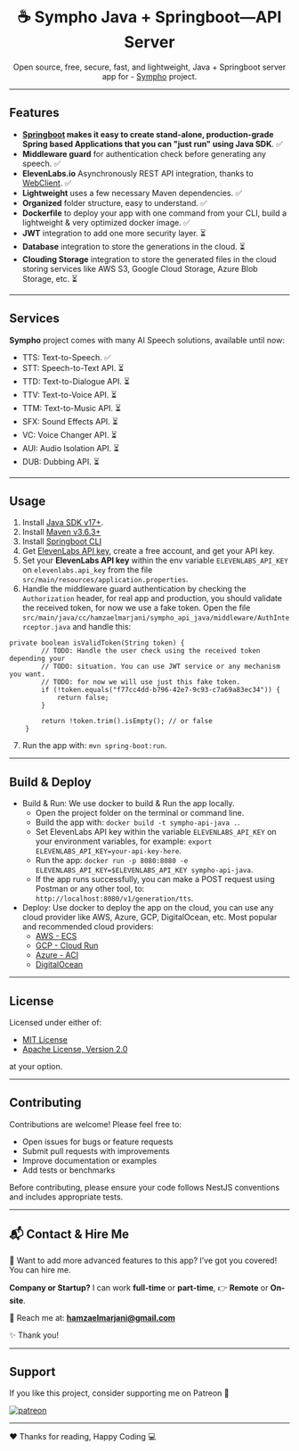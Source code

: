 <div style="text-align: center;">

# ☕ Sympho Java + Springboot—API Server

Open source, free, secure, fast, and lightweight, Java + Springboot server app
for - [Sympho](https://github.com/hamzaelmarjani/sympho) project.

</div>

---

## Features

- **[Springboot](https://spring.io/projects/spring-boot) makes it easy to create stand-alone, production-grade Spring based Applications that you can "just run" using Java SDK**. ✅
- **Middleware guard** for authentication check before generating any speech. ✅
- **ElevenLabs.io** Asynchronously REST API integration, thanks to [WebClient](https://www.baeldung.com/spring-5-webclient). ✅
- **Lightweight** uses a few necessary Maven dependencies. ✅
- **Organized** folder structure, easy to understand. ✅
- **Dockerfile** to deploy your app with one command from your CLI, build a lightweight & very optimized docker image. ✅
- **JWT** integration to add one more security layer. ⏳
- **Database** integration to store the generations in the cloud. ⏳
- **Clouding Storage** integration to store the generated files in the cloud storing services like AWS S3, Google Cloud
  Storage, Azure Blob Storage, etc. ⏳

---

## Services

**Sympho** project comes with many AI Speech solutions, available until now:

- TTS: Text-to-Speech. ✅
- STT: Speech-to-Text API. ⏳
- TTD: Text-to-Dialogue API. ⏳
- TTV: Text-to-Voice API. ⏳
- TTM: Text-to-Music API. ⏳
- SFX: Sound Effects API. ⏳
- VC: Voice Changer API. ⏳
- AUI: Audio Isolation API. ⏳
- DUB: Dubbing API. ⏳

---

## Usage

1. Install [Java SDK v17+](https://www.oracle.com/java/technologies/downloads/).
2. Install [Maven v3.6.3+](https://maven.apache.org/install.html)
3. Install [Springboot CLI](https://docs.spring.io/spring-boot/installing.html#getting-started.installing.cli)
4. Get [ElevenLabs API key](https://elevenlabs.io/app/developers/api-keys), create a free account, and get your API key.
5. Set your **ElevenLabs API key** within the env variable `ELEVENLABS_API_KEY` on `elevenlabs.api_key` from the file `src/main/resources/application.properties`.
6. Handle the middleware guard authentication by checking the `Authorization` header, for real app and production, you should validate the received token, for now we use a fake token. Open the file `src/main/java/cc/hamzaelmarjani/sympho_api_java/middleware/AuthInterceptor.java` and handle this:

```
private boolean isValidToken(String token) {
        // TODO: Handle the user check using the received token depending your
        // TODO: situation. You can use JWT service or any mechanism you want.
        // TODO: for now we will use just this fake token.
        if (!token.equals("f77cc4dd-b796-42e7-9c93-c7a69a83ec34")) {
            return false;
        }

        return !token.trim().isEmpty(); // or false
    }
```

7. Run the app with: `mvn spring-boot:run`.

---

## Build & Deploy

- Build & Run: We use docker to build & Run the app locally.
  - Open the project folder on the terminal or command line.
  - Build the app with: `docker build -t sympho-api-java .`.
  - Set ElevenLabs API key within the variable `ELEVENLABS_API_KEY` on your environment variables, for example: `export ELEVENLABS_API_KEY=your-api-key-here`.
  - Run the app: `docker run -p 8080:8080 -e ELEVENLABS_API_KEY=$ELEVENLABS_API_KEY sympho-api-java`.
  - If the app runs successfully, you can make a POST request using Postman or any other tool, to: `http://localhost:8080/v1/generation/tts`.
- Deploy: Use docker to deploy the app on the cloud, you can use any cloud provider like AWS, Azure, GCP, DigitalOcean, etc. Most popular and recommended cloud providers:
  - [AWS - ECS](https://aws.amazon.com/ecs/)
  - [GCP - Cloud Run](https://cloud.google.com/run/docs/deploying)
  - [Azure - ACI](https://azure.microsoft.com/en-us/products/container-instances)
  - [DigitalOcean](https://www.digitalocean.com/solutions/docker-hosting)

---

## License

Licensed under either of:

- [MIT License](LICENSE-MIT)
- [Apache License, Version 2.0](LICENSE-APACHE)

at your option.

---

## Contributing

Contributions are welcome! Please feel free to:

- Open issues for bugs or feature requests
- Submit pull requests with improvements
- Improve documentation or examples
- Add tests or benchmarks

Before contributing, please ensure your code follows NestJS conventions and includes appropriate tests.

---

## 📬 Contact & Hire Me

🚀 Want to add more advanced features to this app? I’ve got you covered! You can hire me.

**Company or Startup?** I can work **full-time** or **part-time**, 👉 **Remote** or **On-site**.

💌 Reach me at: **hamzaelmarjani@gmail.com**

✨ Thank you!

---

## Support

If you like this project, consider supporting me on Patreon 💖

[![patreon](https://img.shields.io/badge/Support-Open_Source-black?style=for-the-badge&logo=Patreon&logoColor=white)](https://www.patreon.com/elmarjanihamza/gift)

---

❤️ Thanks for reading, Happy Coding 💻
